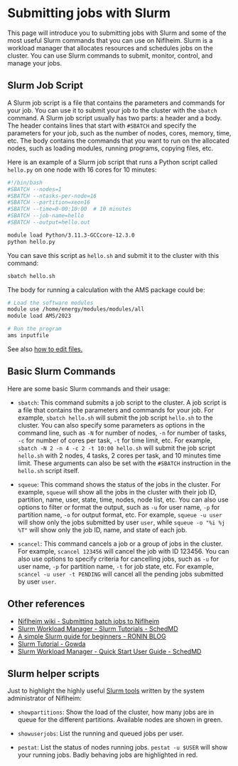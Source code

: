 # Submitting jobs with Slurm

This page will introduce you to submitting jobs with Slurm and some of the most useful Slurm commands that you can use on Niflheim. Slurm is a workload manager that allocates resources and schedules jobs on the cluster. You can use Slurm commands to submit, monitor, control, and manage your jobs.

## Slurm Job Script

A Slurm job script is a file that contains the parameters and commands for your job. You can use it to submit your job to the cluster with the `sbatch` command. A Slurm job script usually has two parts: a header and a body. The header contains lines that start with `#SBATCH` and specify the parameters for your job, such as the number of nodes, cores, memory, time, etc. The body contains the commands that you want to run on the allocated nodes, such as loading modules, running programs, copying files, etc.

Here is an example of a Slurm job script that runs a Python script called `hello.py` on one node with 16 cores for 10 minutes:

```bash
#!/bin/bash
#SBATCH --nodes=1
#SBATCH --ntasks-per-node=16
#SBATCH --partition=xeon16
#SBATCH --time=0-00:10:00  # 10 minutes
#SBATCH --job-name=hello
#SBATCH --output=hello.out

module load Python/3.11.3-GCCcore-12.3.0
python hello.py
```

You can save this script as `hello.sh` and submit it to the cluster with this command:

```bash
sbatch hello.sh
```

The body for running a calculation with the AMS package could be:

```bash
# Load the software modules
module use /home/energy/modules/modules/all
module load AMS/2023

# Run the program
ams inputfile
```

See also [how to edit files.](editing-files.md)

## Basic Slurm Commands

Here are some basic Slurm commands and their usage:

- `sbatch`: This command submits a job script to the cluster. A job script is a file that contains the parameters and commands for your job. For example, `sbatch hello.sh` will submit the job script `hello.sh` to the cluster. You can also specify some parameters as options in the command line, such as `-N` for number of nodes, `-n` for number of tasks, `-c` for number of cores per task, `-t` for time limit, etc. For example, `sbatch -N 2 -n 4 -c 2 -t 10:00 hello.sh` will submit the job script `hello.sh` with 2 nodes, 4 tasks, 2 cores per task, and 10 minutes time limit. These arguments can also be set with the `#SBATCH` instruction in the `hello.sh` script itself.

- `squeue`: This command shows the status of the jobs in the cluster. For example, `squeue` will show all the jobs in the cluster with their job ID, partition, name, user, state, time, nodes, node list, etc. You can also use options to filter or format the output, such as `-u` for user name, `-p` for partition name, `-o` for output format, etc. For example, `squeue -u user` will show only the jobs submitted by user `user`, while `squeue -o "%i %j %T"` will show only the job ID, name, and state of each job.

- `scancel`: This command cancels a job or a group of jobs in the cluster. For example, `scancel 123456` will cancel the job with ID 123456. You can also use options to specify criteria for cancelling jobs, such as `-u` for user name, `-p` for partition name, `-t` for job state, etc. For example, `scancel -u user -t PENDING` will cancel all the pending jobs submitted by user `user`.

<!-- - `sinfo`: This command shows the status of the partitions and nodes in the cluster. For example, `sinfo` will show all the partitions and nodes in the cluster with their name, size, state, time limit, nodes, node list, etc. You can also use options to filter or format the output, such as `-p` for partition name, `-N` for node name, `-o` for output format, etc. For example, `sinfo -p batch -N -o "%n %T %C"` will show only the node name, state, and CPU allocation of each node in the batch partition. -->

<!-- - `srun`: This command runs a command or a program on a set of allocated nodes in the cluster. For example, `srun hostname` will run the hostname command on each allocated node and print the output. You can also use options to specify parameters for your job, such as `-N` for number of nodes, `-n` for number of tasks, `-c` for number of cores per task, `-t` for time limit, etc. For example, `srun -N 2 -n 4 -c 2 -t 10:00 python hello.py` will run the python script `hello.py` on 2 nodes with 4 tasks and 2 cores per task for 10 minutes. -->

## Other references
- [Niflheim wiki - Submitting batch jobs to Niflheim](https://wiki.fysik.dtu.dk/Niflheim_users/Niflheim_Getting_Started/#submitting-batch-jobs-to-niflheim)
- [Slurm Workload Manager - Slurm Tutorials - SchedMD](https://slurm.schedmd.com/tutorials.html)
- [A simple Slurm guide for beginners - RONIN BLOG](https://blog.ronin.cloud/slurm-intro/)
- [Slurm Tutorial - Gowda](https://gowda.ai/slurm101/)
- [Slurm Workload Manager - Quick Start User Guide - SchedMD](https://slurm.schedmd.com/quickstart.html)

## Slurm helper scripts

Just to highlight the highly useful [Slurm tools](https://github.com/OleHolmNielsen/Slurm_tools/) written by the system administrator of Niflheim:

- `showpartitions`: Show the load of the cluster, how many jobs are in queue for the different partitions. Available nodes are shown in green.

- `showuserjobs`: List the running and queued jobs per user.

- `pestat`: List the status of nodes running jobs. `pestat -u $USER` will show your running jobs. Badly behaving jobs are highlighted in red.


